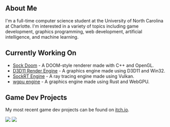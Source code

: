 ## About Me
I'm a full-time computer science student at the University of North Carolina at Charlotte. I'm interested in a variety of topics including game development, graphics programming, web development, artificial intelligence, and machine learning.

## Currently Working On
* [Sock Doom](https://github.com/odesai840/Sock-Doom) - A DOOM-style renderer made with C++ and OpenGL.
* [D3D11 Render Engine](https://github.com/odesai840/D3D11-Render-Engine) - A graphics engine made using D3D11 and Win32.
* [SockRT Engine](https://github.com/odesai840/SockRT-Engine) - A ray tracing engine made using Vulkan.
* [wgpu engine](https://github.com/odesai840/wgpu-engine) - A graphics engine made using Rust and WebGPU.

## Game Dev Projects
My most recent game dev projects can be found on [itch.io](https://sock8416.itch.io/).

![](https://github-readme-stats.vercel.app/api?username=odesai840)
![](https://github-readme-stats.vercel.app/api/top-langs/?username=odesai840&show_icons=true&locale=en&layout=compact)
